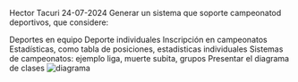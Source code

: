 Hector Tacuri                                  24-07-2024
Generar un sistema que soporte campeonatod deportivos, que considere:


Deportes en equipo
Deporte individuales
Inscripción en campeonatos
Estadísticas, como tabla de posiciones, estadisticas individuales
Sistemas de campeonatos: ejemplo liga, muerte subita, grupos
Presentar el diagrama de clases
![diagrama](https://github.com/user-attachments/assets/237296a5-285c-41d6-88bb-17d6832967c1)
